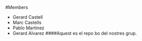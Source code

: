 #Members
- Gerard Castell
- Marc Castells
- Pablo Martinez
- Gerard Alvarez
####Aquest es el repo bo del nostres grup. 